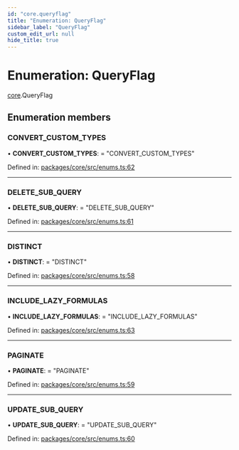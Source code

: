 ```yaml
---
id: "core.queryflag"
title: "Enumeration: QueryFlag"
sidebar_label: "QueryFlag"
custom_edit_url: null
hide_title: true
---
```


# Enumeration: QueryFlag

[core](../modules/core.md).QueryFlag

## Enumeration members

### CONVERT\_CUSTOM\_TYPES

• **CONVERT\_CUSTOM\_TYPES**: = "CONVERT\_CUSTOM\_TYPES"

Defined in: [packages/core/src/enums.ts:62](https://github.com/mikro-orm/mikro-orm/blob/bcf1a0899b/packages/core/src/enums.ts#L62)

___

### DELETE\_SUB\_QUERY

• **DELETE\_SUB\_QUERY**: = "DELETE\_SUB\_QUERY"

Defined in: [packages/core/src/enums.ts:61](https://github.com/mikro-orm/mikro-orm/blob/bcf1a0899b/packages/core/src/enums.ts#L61)

___

### DISTINCT

• **DISTINCT**: = "DISTINCT"

Defined in: [packages/core/src/enums.ts:58](https://github.com/mikro-orm/mikro-orm/blob/bcf1a0899b/packages/core/src/enums.ts#L58)

___

### INCLUDE\_LAZY\_FORMULAS

• **INCLUDE\_LAZY\_FORMULAS**: = "INCLUDE\_LAZY\_FORMULAS"

Defined in: [packages/core/src/enums.ts:63](https://github.com/mikro-orm/mikro-orm/blob/bcf1a0899b/packages/core/src/enums.ts#L63)

___

### PAGINATE

• **PAGINATE**: = "PAGINATE"

Defined in: [packages/core/src/enums.ts:59](https://github.com/mikro-orm/mikro-orm/blob/bcf1a0899b/packages/core/src/enums.ts#L59)

___

### UPDATE\_SUB\_QUERY

• **UPDATE\_SUB\_QUERY**: = "UPDATE\_SUB\_QUERY"

Defined in: [packages/core/src/enums.ts:60](https://github.com/mikro-orm/mikro-orm/blob/bcf1a0899b/packages/core/src/enums.ts#L60)
